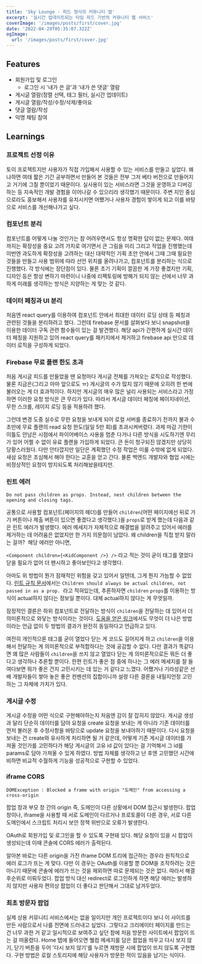 ```yaml
---
title: 'Sky Lounge - 피드 형식의 커뮤니티 앱'
excerpt: '실시간 업데이트되는 타임 피드 기반의 커뮤니티 웹 서비스'
coverImage: '/images/posts/first/cover.jpg'
date: '2022-04-29T05:35:07.322Z'
ogImage:
  url: '/images/posts/first/cover.jpg'
---
```

## Features

- 회원가입 및 로그인
    - 로그인 시 '내가 쓴 글'과 '내가 쓴 댓글' 열람
- 게시글 열람(정렬 선택, 태그 필터, 실시간 업데이트)
- 게시글 열람/작성/수정/삭제/좋아요
- 댓글 열람/작성
- 익명 채팅 참여

## Learnings

### **프로젝트 선정 이유**

토이 프로젝트지만 사용자가 직접 가입해서 사용할 수 있는 서비스를 만들고 싶었다. 왜냐하면 여태 짧은 기간 공부하면서 만들어 본 것들은 전부 그저 베타 버전으로 만들어지고 거기에 그칠 뿐이었기 때문이다. 실사용이 있는 서비스라면 그것을 운영하고 디버깅하는 등 지속적인 개발 경험을 이어나갈 수 있으리라 생각했기 때문이다. 주변 지인 중심으로라도 홍보해서 사용자를 유치시키면 어쨌거나 사용자 경험이 쌓이게 되고 이를 바탕으로 서비스를 개선해나가고 싶다.

### **컴포넌트 분리**

컴포넌트를 어떻게 나눌 것인가는 참 어려우면서도 항상 명확한 답이 없는 문제다. 여태까지는 확장성을 중요 고려 가치로 여기면서 큰 그림을 미리 그리고 작업을 진행했는데 이번엔 과도하게 확장성을 고려하는 대신 대략적인 기획 초안 안에서 그때 그때 필요한 것들을 만들고 사용 범위에 따라 선언 위치를 올려나가고, 컴포넌트를 분리하는 식으로 진행했다. 각 방식에는 장단점이 있다. 물론 초기 기획이 깔끔한 게 가장 좋겠지만 기획, 디자인 등은 항상 변하기 마련이니 나중에 리팩토링에 방해가 되지 않는 선에서 너무 과하게 미래를 생각하는 방식은 지양하는 게 맞는 것 같다.

### **데이터 페칭과 UI 분리**

처음엔 react query를 이용하여 컴포넌트 안에서 최대한 데이터 로딩 상태 등 페칭과 관련된 것들을 분리하려고 했다. 그런데 firebase 문서를 살펴보다 보니 snapshot을 이용한 데이터 구독 관련 함수들이 있는 걸 발견했다. 해당 api가 간편하게 실시간 데이터 페칭을 지원하고 있어 react query를 패키지에서 제거하고 firebase api 만으로 데이터 로직을 구성하게 되었다.

### **Firebase 무료 플랜 한도 초과**

처음 게시글 피드를 만들었을 땐 요청마다 게시글 전체를 가져오는 로직으로 작성했다. 물론 지금은(그리고 아마 앞으로도 ㅠ) 게시글의 수가 많지 않기 때문에 오히려 한 번에 불러오는 게 더 효과적이다. 하지만 게시글의 매우 많은 널리 사용되는 서비스라고 가정하면 이러한 요청 방식은 큰 무리가 있다. 따라서 게시글 데이터 페칭에 페이지네이션, 무한 스크롤, 레이지 로딩 등을 적용하려 했다.

그런데 변경 도중 실수로 무한 요청을 보내게 되어 로컬 서버를 종료하기 전까지 불과 수 초만에 무료 플랜의 read 요청 한도(일일 5만 회)를 초과시켜버렸다. 과제 마감 기한이 이틀도 안남은 시점에서 파이어베이스 사용을 멈춘 다거나 다른 방식을 시도하기엔 무리가 있어 어쩔 수 없이 유료 플랜을 가입하게 되었다. 큰 돈이 청구되진 않겠지만 상당히 당황스러웠다. 다만 안타깝지만 일단은 계획했던 수정 작업은 미룰 수밖에 없게 되었다. 새삼 요청은 조심해서 해야 한다는 교훈을 얻고 간다. 물론 백엔드 개발자와 협업 시에는 비정상적인 요청이 방지되도록 처리해놨을테지만.

### **린트 에러**

`Do not pass children as props. Instead, nest children between the opening and closing tags.`

공통으로 사용할 컴포넌트(페이지의 헤더)를 만들어 `children`(어떤 페이지에선 뒤로 가기 버튼이나 제출 버튼이 있으면 좋겠다고 생각했다.)을 `props`로 받게 했는데 다음과 같은 린트 에러가 발생했다. 에러 메세지가 자체적으로 해결법을 알려주고 있어서 에러를 제거하는 데 어려움은 없었지만 한 가지 의문점이 남았다. 왜 children을 직접 받지 말라는 걸까?  해당 에러만 아니면,

`<Component children={<KidComponent />} />` 라고 적는 것이 굳이 태그를 열었다 닫을 필요가 없어 더 팬시하고 좋아보인다고 생각했다.

아마도 위 방법이 뭔가 잠재적인 위험을 갖고 있어서 일텐데, 그게 뭔지 가늠할 수 없었다. [린트 규칙 문서](https://github.com/jsx-eslint/eslint-plugin-react/blob/master/docs/rules/no-children-prop.md)에서는 `Children should always be actual children, not passed in as a prop.`  라고 적혀있는데, 추론하자면 `children` `props`를 이용하는 방식이 actual하지 않다는 정보일 뿐이다. 대체 actual하지 않다는 게 무엇일까.

잠정적인 결론은 하위 컴포넌트로 전달하는 방식이 `children`을 전달하는 데 있어서 더 의미론적으로 와닿는 방식이라는 것이다. [도움을 얻은 링크]( https://www.netlify.com/blog/2020/12/17/react-children-the-misunderstood-prop/)에서도 무엇이 더 나은 방법이라는 언급 없이 두 방법의 결과가 완전히 동일하다고 언급하고 있다.

여전히 개인적으론 태그를 굳이 열었다 닫는 게 코드도 길어지게 하고 `children`을 이용해서 전달하는 게 의미론적으로 부적합하다는 것에 공감할 수 없다. 다만 결과가 똑같다면 꽤 많은 사람들이 `children`을 쓰지 않고 열었다 닫는 게 의미론적으로든 뭐든 더 좋다고 생각하나 추론할 뿐이다. 한편 린트가 좋은 점 중에 하나는 그 에러 메세지를 잘 들여다보면 뭐가 좋은 건지 고민시키는 데 있는 거 같다고 느꼈다. 어쨌거나 기라성같은 선배 개발자들이 쌓아 놓은 좋은 컨벤션의 집합이니까 설령 다른 결론을 내릴지언정 고민하는 그 자체에 가치가 있다.

### **게시글 수정**

게시글 수정을 어떤 식으로 구현해야하는지 처음엔 감이 잘 잡히지 않았다. 게시글 생성과 달리 단순히 데이터를 담아 요청을 create 요청을 보내는 게 아니라 기존 데이터를 먼저 불러온 후 수정사항을 바탕으로 update 요청을 보내야하기 때문이다. 다시 요청을 보내는 건 create와 유사하게 처리하면 될 거 같은데, 어떻게 기존 게시글 데이터를 가져올 것인가를 고민하다가 해당 게시글의 고유 id 값이 있다는 걸 기억해서 그 id를 params로 담아 가져올 수 있게 하였다. 방법 자체를 생각하고 난 후엔 고민했던 시간에 비하면 비교적 수월하게 기능을 성공적으로 구현할 수 있었다.

### **iframe CORS**

`DOMException : Blocked a frame with origin "도메인" from accessing a cross-origin `

팝업 창과 부모 창 간의 origin 즉, 도메인이 다른 상황에서 DOM 접근시 발생한다. 팝업 창이나, iframe을 사용할 때 서로 도메인이 다르거나 프로토콜이 다른 경우, 서로 다른 도메인에서 스크립트 처리시 보안 정책 위반으로 오류가 발생한다.

OAuth로 회원가입 및 로그인을 할 수 있도록 구현돼 있다. 해당 요청이 있을 시 팝업이 생성되는데 이때 콘솔에 CORS 에러가 출력된다.

알아본 바로는 다른 origin을 가진 iframe DOM 트리에 접근하는 경우라 원칙적으로 에러 로그가 뜨는 게 맞다. 다만 이 경우는 OAuth를 이용할 뿐 DOM을 조작하려는 것은 아니기 때문에 콘솔에 에러가 뜨는 것을 제외하면 따로 문제되는 것은 없다. 따라서 해결 후순위로 미뤄두었다. 팝업 방식 대신 redirect로 로그인하게 하면 해당 에러는 발생하지 않지만 사용자 편의상 팝업이 더 좋다고 판단해서 그대로 남겨두었다.

### **최초 방문자 팝업**

실제 상용 커뮤니티 서비스에서는 없을 일이지만 개인 프로젝트이다 보니 이 사이트를 만든 사람으로서 나를 전면에 드러내고 싶었다. 그렇다고 크리에이터 페이지를 만드는 건 너무 과한 거 같고 일시적으로 보여주고 싶던 참에 처음 방문한 사이트에서 팝업이 뜨는 걸 떠올렸다. Home 탭에 들어오면 웰컴 메세지를 담은 팝업을 띄우고 다시 보지 않기, 닫기 버튼을 두어 '다시 보지 않기'를 누르면 재방문 시에 팝업이 뜨지 않도록 구현했다. 구현 방법은 로컬 스토리지에 해당 사용자가 방문한 적이 있음을 남기는 식이다.